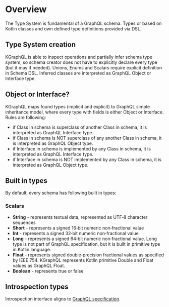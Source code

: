 # Overview

The Type System is fundamental of a GraphQL schema. Types or based on Kotlin classes and own defined type definitions
provided via DSL.

## Type System creation

KGraphQL is able to inspect operations and partially infer schema type system, so schema creator does not have to
explicitly declare every type (but it may if needed). Unions, Enums and Scalars require explicit definition in Schema
DSL. Inferred classes are interpreted as GraphQL Object or Interface type.

## Object or Interface?

KGraphQL maps found types (implicit and explicit) to GraphQL simple inheritance model, where every type with fields is
either Object or Interface. Rules are following:

* if Class in schema is superclass of another Class in schema, it is interpreted as GraphQL Interface type.
* if Class in schema is NOT superclass of any another Class in schema, it is interpreted as GraphQL Object type.
* if Interface in schema is implemented by any Class in schema, it is interpreted as GraphQL Interface type.
* if Interface in schema is NOT implemented by any Class in schema, it is interpreted as GraphQL Object type.

## Built in types

By default, every schema has following built in types:

### Scalars

* **String** - represents textual data, represented as UTF‐8 character sequences
* **Short** - represents a signed 16‐bit numeric non‐fractional value
* **Int** - represents a signed 32‐bit numeric non‐fractional value
* **Long** - represents a signed 64‐bit numeric non‐fractional value. Long type is not part of GraphQL specification,
  but it is built in primitive type in Kotlin language.
* **Float** - represents signed double‐precision fractional values as specified by IEEE 754. KGraphQL represents Kotlin
  primitive Double and Float values as GraphQL Float.
* **Boolean** - represents true or false

## Introspection types

Introspection interface aligns to [GraphQL specification](http://facebook.github.io/graphql/#sec-Schema-Introspection).
